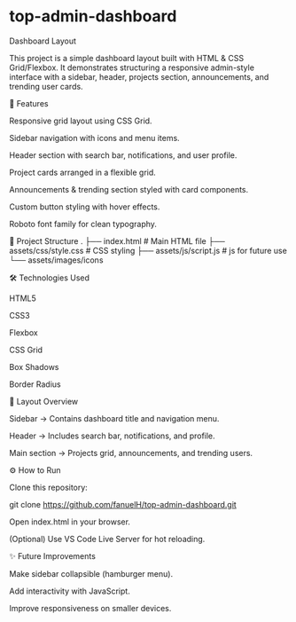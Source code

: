 # top-admin-dashboard

Dashboard Layout

This project is a simple dashboard layout built with HTML & CSS Grid/Flexbox.
It demonstrates structuring a responsive admin-style interface with a sidebar, header, projects section, announcements, and trending user cards.

🚀 Features

Responsive grid layout using CSS Grid.

Sidebar navigation with icons and menu items.

Header section with search bar, notifications, and user profile.

Project cards arranged in a flexible grid.

Announcements & trending section styled with card components.

Custom button styling with hover effects.

Roboto font family for clean typography.

📂 Project Structure
.
├── index.html # Main HTML file
├── assets/css/style.css # CSS styling
├── assets/js/script.js # js for future use
└── assets/images/icons

🛠️ Technologies Used

HTML5

CSS3

Flexbox

CSS Grid

Box Shadows

Border Radius

📸 Layout Overview

Sidebar → Contains dashboard title and navigation menu.

Header → Includes search bar, notifications, and profile.

Main section → Projects grid, announcements, and trending users.

⚙️ How to Run

Clone this repository:

git clone https://github.com/fanuelH/top-admin-dashboard.git

Open index.html in your browser.

(Optional) Use VS Code Live Server for hot reloading.

✨ Future Improvements

Make sidebar collapsible (hamburger menu).

Add interactivity with JavaScript.

Improve responsiveness on smaller devices.
